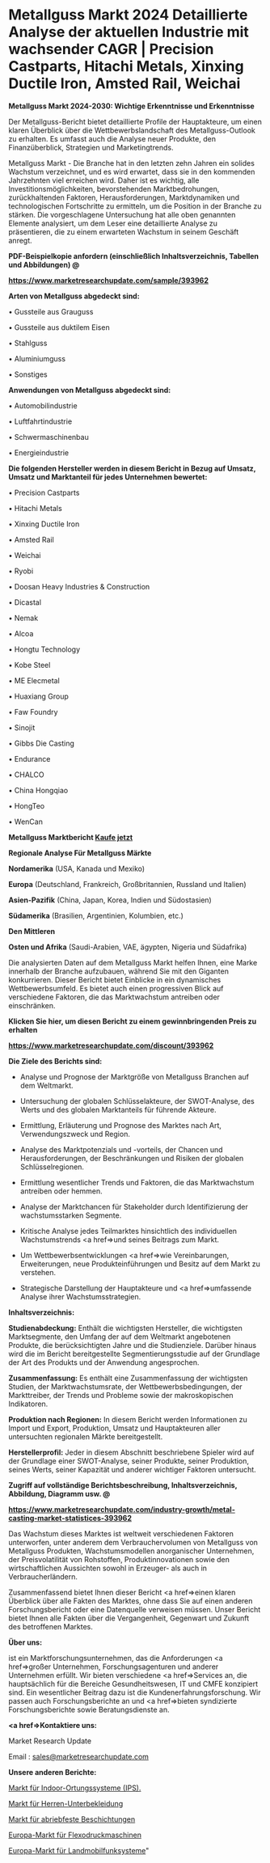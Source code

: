 # Metallguss Markt 2024 Detaillierte Analyse der aktuellen Industrie mit wachsender CAGR | Precision Castparts, Hitachi Metals, Xinxing Ductile Iron, Amsted Rail, Weichai

<strong>Metallguss Markt 2024-2030: Wichtige Erkenntnisse und Erkenntnisse</strong>

Der Metallguss-Bericht bietet detaillierte Profile der Hauptakteure, um einen klaren Überblick über die Wettbewerbslandschaft des Metallguss-Outlook zu erhalten. Es umfasst auch die Analyse neuer Produkte, den Finanzüberblick, Strategien und Marketingtrends.

Metallguss Markt - Die Branche hat in den letzten zehn Jahren ein solides Wachstum verzeichnet, und es wird erwartet, dass sie in den kommenden Jahrzehnten viel erreichen wird. Daher ist es wichtig, alle Investitionsmöglichkeiten, bevorstehenden Marktbedrohungen, zurückhaltenden Faktoren, Herausforderungen, Marktdynamiken und technologischen Fortschritte zu ermitteln, um die Position in der Branche zu stärken. Die vorgeschlagene Untersuchung hat alle oben genannten Elemente analysiert, um dem Leser eine detaillierte Analyse zu präsentieren, die zu einem erwarteten Wachstum in seinem Geschäft anregt.



<strong><b>PDF-Beispielkopie anfordern (einschließlich Inhaltsverzeichnis, Tabellen und Abbildungen) @ </b></strong>

<strong><a href=https://www.marketresearchupdate.com/sample/393962>

<strong>https://www.marketresearchupdate.com/sample/393962</u></a></strong></strong>



<strong>Arten von Metallguss abgedeckt sind:</strong>

• Gussteile aus Grauguss

• Gussteile aus duktilem Eisen

• Stahlguss

• Aluminiumguss

• Sonstiges



<strong>Anwendungen von Metallguss abgedeckt sind:</strong>

• Automobilindustrie

• Luftfahrtindustrie

• Schwermaschinenbau

• Energieindustrie



<strong>Die folgenden Hersteller werden in diesem Bericht in Bezug auf Umsatz, Umsatz und Marktanteil für jedes Unternehmen bewertet:</strong>

• Precision Castparts

• Hitachi Metals

• Xinxing Ductile Iron

• Amsted Rail

• Weichai

• Ryobi

• Doosan Heavy Industries & Construction

• Dicastal

• Nemak

• Alcoa

• Hongtu Technology

• Kobe Steel

• ME Elecmetal

• Huaxiang Group

• Faw Foundry

• Sinojit

• Gibbs Die Casting

• Endurance

• CHALCO

• China Hongqiao

• HongTeo

• WenCan



<strong>Metallguss Marktbericht <a href=https://www.marketresearchupdate.com/buynow/393962>Kaufe jetzt</a></strong>



<strong>Regionale Analyse Für Metallguss Märkte</strong>



<strong>Nordamerika</strong> (USA, Kanada und Mexiko)



<strong>Europa</strong> (Deutschland, Frankreich, Großbritannien, Russland und Italien)



<strong>Asien-Pazifik</strong> (China, Japan, Korea, Indien und Südostasien)



<strong>Südamerika</strong> (Brasilien, Argentinien, Kolumbien, etc.)



<strong>Den Mittleren</strong> 

<strong>Osten und Afrika</strong> (Saudi-Arabien, VAE, ägypten, Nigeria und Südafrika)

Die analysierten Daten auf dem Metallguss Markt helfen Ihnen, eine Marke innerhalb der Branche aufzubauen, während Sie mit den Giganten konkurrieren. Dieser Bericht bietet Einblicke in ein dynamisches Wettbewerbsumfeld. Es bietet auch einen progressiven Blick auf verschiedene Faktoren, die das Marktwachstum antreiben oder einschränken.



<strong>Klicken Sie hier, um diesen Bericht zu einem gewinnbringenden Preis zu erhalten
</strong>

<strong><a href=https://www.marketresearchupdate.com/discount/393962>https://www.marketresearchupdate.com/discount/393962</b></u></strong></a>



<strong>Die Ziele des Berichts sind:</strong>

- Analyse und Prognose der Marktgröße von Metallguss Branchen auf dem Weltmarkt.

- Untersuchung der globalen Schlüsselakteure, der SWOT-Analyse, des Werts und des globalen Marktanteils für führende Akteure.

- Ermittlung, Erläuterung und Prognose des Marktes nach Art, Verwendungszweck und Region.

- Analyse des Marktpotenzials und -vorteils, der Chancen und Herausforderungen, der Beschränkungen und Risiken der globalen Schlüsselregionen.

- Ermittlung wesentlicher Trends und Faktoren, die das Marktwachstum antreiben oder hemmen.

- Analyse der Marktchancen für Stakeholder durch Identifizierung der wachstumsstarken Segmente.

- Kritische Analyse jedes Teilmarktes hinsichtlich des individuellen Wachstumstrends <a href=>und</a> seines Beitrags zum Markt.

- Um Wettbewerbsentwicklungen <a href=>wie</a> Vereinbarungen, Erweiterungen, neue Produkteinführungen und Besitz auf dem Markt zu verstehen.

- Strategische Darstellung der Hauptakteure und <a href=>umfas</a>sende Analyse ihrer Wachstumsstrategien.



<strong>Inhaltsverzeichnis:</strong>



<strong>Studienabdeckung:</strong> Enthält die wichtigsten Hersteller, die wichtigsten Marktsegmente, den Umfang der auf dem Weltmarkt angebotenen Produkte, die berücksichtigten Jahre und die Studienziele. Darüber hinaus wird die im Bericht bereitgestellte Segmentierungsstudie auf der Grundlage der Art des Produkts und der Anwendung angesprochen.



<strong>Zusammenfassung:</strong> Es enthält eine Zusammenfassung der wichtigsten Studien, der Marktwachstumsrate, der Wettbewerbsbedingungen, der Markttreiber, der Trends und Probleme sowie der makroskopischen Indikatoren.



<strong>Produktion nach Regionen:</strong> In diesem Bericht werden Informationen zu Import und Export, Produktion, Umsatz und Hauptakteuren aller untersuchten regionalen Märkte bereitgestellt.



<strong>Herstellerprofil:</strong> Jeder in diesem Abschnitt beschriebene Spieler wird auf der Grundlage einer SWOT-Analyse, seiner Produkte, seiner Produktion, seines Werts, seiner Kapazität und anderer wichtiger Faktoren untersucht.



<strong><b>Zugriff auf vollständige Berichtsbeschreibung, Inhaltsverzeichnis, Abbildung, Diagramm usw. @ </b></strong>

<strong><a href=https://www.marketresearchupdate.com/industry-growth/metal-casting-market-statistices-393962>https://www.marketresearchupdate.com/industry-growth/metal-casting-market-statistices-393962</a></strong>

Das Wachstum dieses Marktes ist weltweit verschiedenen Faktoren unterworfen, unter anderem dem Verbrauchervolumen von Metallguss von Metallguss Produkten, Wachstumsmodellen anorganischer Unternehmen, der Preisvolatilität von Rohstoffen, Produktinnovationen sowie den wirtschaftlichen Aussichten sowohl in Erzeuger- als auch in Verbraucherländern.

Zusammenfassend bietet Ihnen dieser Bericht <a href=>einen</a> klaren Überblick über alle Fakten des Marktes, ohne dass Sie auf einen anderen Forschungsbericht oder eine Datenquelle verweisen müssen. Unser Bericht bietet Ihnen alle Fakten über die Vergangenheit, Gegenwart und Zukunft des betroffenen Marktes.



<strong>Über uns:</strong>

 ist ein Marktforschungsunternehmen, das die Anforderungen <a href=>großer</a> Unternehmen, Forschungsagenturen und anderer Unternehmen erfüllt. Wir bieten verschiedene <a href=>Services</a> an, die hauptsächlich für die Bereiche Gesundheitswesen, IT und CMFE konzipiert sind. Ein wesentlicher Beitrag dazu ist die Kundenerfahrungsforschung. Wir passen auch Forschungsberichte an und <a href=>bieten</a> syndizierte Forschungsberichte sowie Beratungsdienste an.



<strong><a href=>Kontaktiere uns:</a></strong>

Market Research Update

Email : sales@marketresearchupdate.com



<strong>Unsere anderen Berichte:</strong>

<a href=https://www.linkedin.com/pulse/indoor-positioning-systems-ips-market-2023-challenges>Markt für Indoor-Ortungssysteme (IPS).</a>

<a href=https://www.linkedin.com/pulse/men-innerwear-market-2023-remarking-enormous>Markt für Herren-Unterbekleidung</a>

<a href=https://www.linkedin.com/pulse/abrasion-resistant-coatings-market-research>Markt für abriebfeste Beschichtungen</a>

<a href=https://www.linkedin.com/pulse/europe-flexographic-printing-machine-market-growing-rapidly>Europa-Markt für Flexodruckmaschinen</a>

<a href=https://www.linkedin.com/pulse/europe-land-mobile-radio-system-market-2023-challenges>Europa-Markt für Landmobilfunksysteme</a>"
